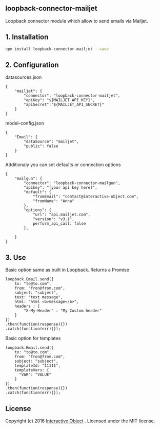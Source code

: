 ## loopback-connector-mailjet

Loopback connector module which allow to send emails via Mailjet.

## 1. Installation

````sh
npm install loopback-connector-mailjet --save
````

## 2. Configuration

datasources.json

    {
        "mailjet": {
            "connector": "loopback-connector-mailjet",
            "apiKey": "${MAILJET_API_KEY}",
            "apiSecret":"${MAILJET_API_SECRET}"
        }
    }

model-config.json

    {
        "Email": {
            "dataSource": "mailjet",
            "public": false
        }
    }

Additionaly you can set defaults or connection options

    {
        "mailgun": {
            "connector": "loopback-connector-mailgun",
            "apikey": "[your api key here]",
            "default": {
                "fromEmail": "contact@interactive-object.com",
                "fromName": "Anna"
            },
            "options": {
                "url": "api.mailjet.com", 
                "version": "v3.1",
                perform_api_call: false
            },
            
        }
    }

## 3. Use

Basic option same as built in Loopback. Returns a Promise

    loopback.Email.send({
        to: "to@to.com",
        from: "fron@from.com",
        subject: "subject",
        text: "text message",
        html: "html <b>message</b>",
        headers : {
            "X-My-Header" : "My Custom header"
        }
    })
    .then(function(response){})
    .catch(function(err){});


Basic option for templates

    loopback.Email.send({
        to: "to@to.com",
        from: "fron@from.com",
        subject: "subject",
        templateId: "11111",
        templateVars: {
          "VAR": "VALUE"
        }
    })
    .then(function(response){})
    .catch(function(err){});

## License
Copyright (c) 2016 [Interactive Object](https://www.interactive-object.com) . Licensed under the MIT license.

